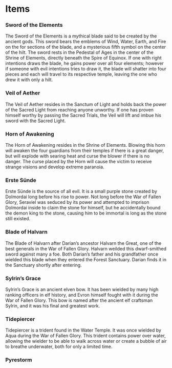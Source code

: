 # Items

### Sword of the Elements
The Sword of the Elements is a mythical blade said to be created by the ancient gods. This sword bears the emblems of Wind, Water, Earth, and Fire on the for sections of the blade, and a mysterious fifth symbol on the center of the hilt. The sword rests in the Pedestal of Ages in the center of the Shrine of Elements, directly beneath the Spire of Equinox. If one with right intentions draws the blade, he gains power over all four elements; however if someone with evil intentions tries to draw it, the blade will shatter into four pieces and each will travel to its respective temple, leaving the one who drew it with only a hilt.

### Veil of Aether
The Veil of Aether resides in the Sanctum of Light and holds back the power of the Sacred Light from reaching anyone unworthy. If one has proven himself worthy by passing the Sacred Trials, the Veil will lift and imbue his sword with the Sacred Light.

### Horn of Awakening
The Horn of Awakening resides in the Shrine of Elements. Blowing this horn will awaken the four guardians from their temples if there is a great danger, but will explode with searing heat and curse the blower if there is no danger. The curse placed by the Horn will cause the victim to receive strange visions and develop extreme paranoia.

### Erste Sünde
Erste Sünde is the source of all evil. It is a small purple stone created by Dolmordai long before his rise to power. Not long before the War of Fallen Glory, Seraviel was seduced by its power and attempted to imprison Dolmordai inside to claim the stone for himself, but he accidentally bound the demon king to the stone, causing him to be immortal is long as the stone still existed.

### Blade of Halvarn
The Blade of Halvarn after Darian’s ancestor Halvarn the Great, one of the best generals in the War of Fallen Glory. Halvarn weilded this dwarf-smithed sword against many a foe. Both Darian’s father and his grandfather once wielded this blade when they entered the Forest Sanctuary. Darian finds it in the Sanctuary shortly after entering.

### Sylrin’s Grace
Sylrin’s Grace is an ancient elven bow. It has been wielded by many high ranking officers in elf history, and Evron himself fought with it during the War of Fallen Glory. This bow is named after the ancient elf craftsman Sylrin, and it was his final and greatest work.

### Tidepiercer
Tidepiercer is a trident found in the Water Temple. It was once wielded by Aqua during the War of Fallen Glory. This trident contains power over water, allowing the wielder to be able to walk across water or create a bubble of air to breathe underwater, both for only a limited time.

### Pyrestorm
